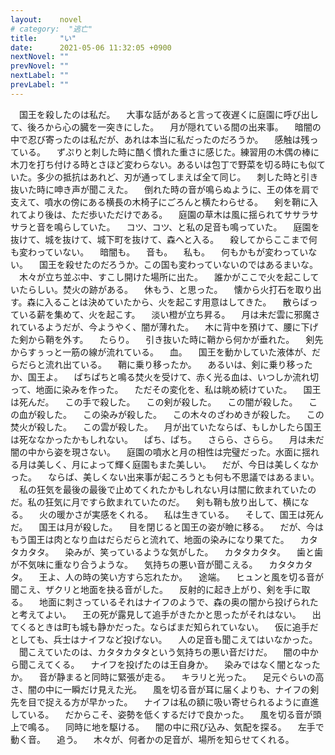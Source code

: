 ```yaml
---
layout:    novel
# category:  "逃亡"
title:     "い"
date:      2021-05-06 11:32:05 +0900
nextNovel: ""
prevNovel: ""
nextLabel: ""
prevLabel: ""
---
```

　国王を殺したのは私だ。
　大事な話があると言って夜遅くに庭園に呼び出して、後ろから心の臓を一突きにした。
　月が隠れている間の出来事。
　暗闇の中で忍び寄ったのは私だが、あれは本当に私だったのだろうか。
　感触は残っている。
　ずぷりと刺した時に酷く慣れた重さに感じた。練習用の木偶の棒に木刀を打ち付ける時とさほど変わらない。あるいは包丁で野菜を切る時にも似ていた。多少の抵抗はあれど、刃が通ってしまえば全て同じ。
　刺した時と引き抜いた時に呻き声が聞こえた。
　倒れた時の音が鳴らぬように、王の体を肩で支えて、噴水の傍にある横長の木椅子にごろんと横たわらせる。
　剣を鞘に入れてより後は、ただ歩いただけである。
　庭園の草木は風に揺られてササラササラと音を鳴らしていた。
　コツ、コツ、と私の足音も鳴っていた。
　庭園を抜けて、城を抜けて、城下町を抜けて、森へと入る。
　殺してからここまで何も変わっていない。
　暗闇も。
　音も。
　私も。
　何もかもが変わっていない。
　国王を殺せたのだろうか。この国も変わっていないのではあるまいな。
　木々が立ち並ぶ中、すこし開けた場所に出た。
　誰かがここで火を起こしていたらしい。焚火の跡がある。
　休もう、と思った。
　懐から火打石を取り出す。森に入ることは決めていたから、火を起こす用意はしてきた。
　散らばっている薪を集めて、火を起こす。
　淡い橙が立ち昇る。
　月は未だ雲に邪魔されているようだが、今ようやく、闇が薄れた。
　木に背中を預けて、腰に下げた剣から鞘を外す。
　たらり。
　引き抜いた時に鞘から何かが垂れた。
　剣先からすぅっと一筋の線が流れている。
　血。
　国王を動かしていた液体が、だらだらと流れ出ている。
　鞘に乗り移ったか。
　あるいは、剣に乗り移ったか、国王よ。
　ぱちぱちと鳴る焚火を受けて、赤く光る血は、いつしか流れ切って、地面に染みを作った。
　ただその変化を、私は眺め続けていた。
　国王は死んだ。
　この手で殺した。
　この剣が殺した。
　この闇が殺した。
　この血が殺した。
　この染みが殺した。
　この木々のざわめきが殺した。
　この焚火が殺した。
　この雲が殺した。
　月が出ていたならば、もしかしたら国王は死ななかったかもしれない。
　ぱち、ぱち。
　さらら、さらら。
　月は未だ闇の中から姿を現さない。
　庭園の噴水と月の相性は完璧だった。水面に揺れる月は美しく、月によって輝く庭園もまた美しい。
　だが、今日は美しくなかった。
　ならば、美しくない出来事が起ころうとも何も不思議ではあるまい。
　私の狂気を最後の最後で止めてくれたかもしれない月は闇に飲まれていたのだ。私の狂気に月ですら飲まれていたのだ。
　剣も鞘も放り出して、横になる。
　火の暖かさが実感をくれる。
　私は生きている。
　そして、国王は死んだ。
　国王は月が殺した。
　目を閉じると国王の姿が瞼に移る。
　だが、今はもう国王は肉となり血はだらだらと流れて、地面の染みになり果てた。
　カタタカタタ。
　染みが、笑っているような気がした。
　カタタカタタ。
　歯と歯が不気味に重なり合うような。
　気持ちの悪い音が聞こえる。
　カタタカタタ。
　王よ、人の時の笑い方すら忘れたか。
　途端。
　ヒュンと風を切る音が聞こえ、ザクリと地面を抉る音がした。
　反射的に起き上がり、剣を手に取る。
　地面に刺さっているそれはナイフのようで、森の奥の闇から投げられたと考えてよい。
　王の死が露見して追手がきたかと思ったがそれはない。
　出てくるときは町も城も静かだった。ならばまだ知られていない。
　仮に追手だとしても、兵士はナイフなど投げない。
　人の足音も聞こえてはいなかった。
　聞こえていたのは、カタタカタタという気持ちの悪い音だけだ。
　闇の中から聞こえてくる。
　ナイフを投げたのは王自身か。
　染みではなく闇となったか。
　音が静まると同時に緊張が走る。
　キラリと光った。
　足元ぐらいの高さ、闇の中に一瞬だけ見えた光。
　風を切る音が耳に届くよりも、ナイフの剣先を目で捉える方が早かった。
　ナイフは私の額に吸い寄せられるように直進している。
　だからこそ、姿勢を低くするだけで良かった。
　風を切る音が頭上で鳴る。
　同時に地を駆ける。
　闇の中に飛び込み、気配を探る。
　左手で動く音。
　追う。
　木々が、何者かの足音が、場所を知らせてくれる。
　
　
　
　
　
　
　
　